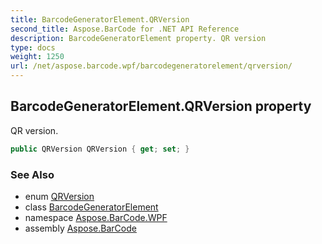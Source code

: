 ```yaml
---
title: BarcodeGeneratorElement.QRVersion
second_title: Aspose.BarCode for .NET API Reference
description: BarcodeGeneratorElement property. QR version
type: docs
weight: 1250
url: /net/aspose.barcode.wpf/barcodegeneratorelement/qrversion/
---
```

## BarcodeGeneratorElement.QRVersion property

QR version.

```csharp
public QRVersion QRVersion { get; set; }
```

### See Also

* enum [QRVersion](../../../aspose.barcode.generation/qrversion/)
* class [BarcodeGeneratorElement](../)
* namespace [Aspose.BarCode.WPF](../../barcodegeneratorelement/)
* assembly [Aspose.BarCode](../../../)


